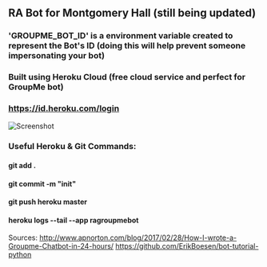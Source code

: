 ## RA Bot for Montgomery Hall (still being updated)


### 'GROUPME_BOT_ID' is a environment variable created to represent the Bot's ID (doing this will help prevent someone impersonating your bot)


### Built using Heroku Cloud (free cloud service and perfect for GroupMe bot) 
### https://id.heroku.com/login


![Screenshot](pic1.png)


### Useful Heroku & Git Commands:
#### git add . 
#### git commit -m "init"
#### git push heroku master
#### heroku logs --tail --app ragroupmebot


Sources:
http://www.apnorton.com/blog/2017/02/28/How-I-wrote-a-Groupme-Chatbot-in-24-hours/
https://github.com/ErikBoesen/bot-tutorial-python
